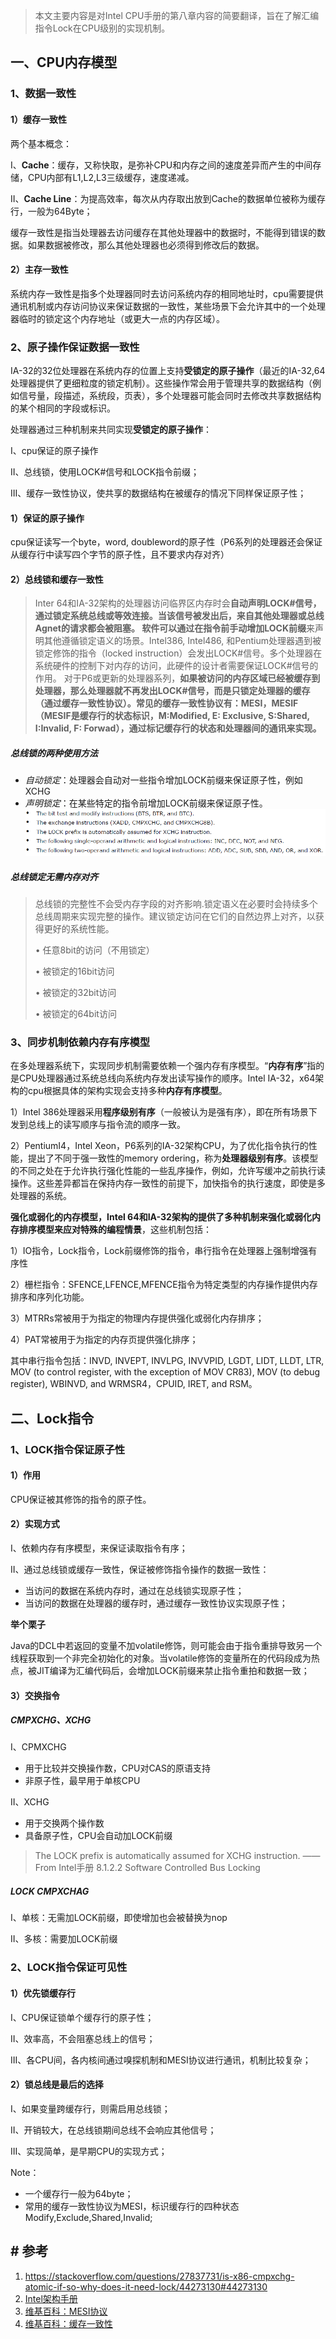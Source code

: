 > 本文主要内容是对Intel CPU手册的第八章内容的简要翻译，旨在了解汇编指令Lock在CPU级别的实现机制。
>

## 一、CPU内存模型

### 1、数据一致性

#### 1）缓存一致性

两个基本概念：

I、**Cache**：缓存，又称快取，是弥补CPU和内存之间的速度差异而产生的中间存储，CPU内部有L1,L2,L3三级缓存，速度递减。

II、**Cache Line**：为提高效率，每次从内存取出放到Cache的数据单位被称为缓存行，一般为64Byte；

缓存一致性是指当处理器去访问缓存在其他处理器中的数据时，不能得到错误的数据。如果数据被修改，那么其他处理器也必须得到修改后的数据。
#### 2）主存一致性
系统内存一致性是指多个处理器同时去访问系统内存的相同地址时，cpu需要提供通讯机制或内存访问协议来保证数据的一致性，某些场景下会允许其中的一个处理器临时的锁定这个内存地址（或更大一点的内存区域）。

### 2、原子操作保证数据一致性

IA-32的32位处理器在系统内存的位置上支持**受锁定的原子操作**（最近的IA-32,64处理器提供了更细粒度的锁定机制）。这些操作常会用于管理共享的数据结构（例如信号量，段描述，系统段，页表），多个处理器可能会同时去修改共享数据结构的某个相同的字段或标识。

处理器通过三种机制来共同实现**受锁定的原子操作**：

I、cpu保证的原子操作

II、总线锁，使用LOCK#信号和LOCK指令前缀；

III、缓存一致性协议，使共享的数据结构在被缓存的情况下同样保证原子性；

#### 1）保证的原子操作
cpu保证读写一个byte，word, doubleword的原子性（P6系列的处理器还会保证从缓存行中读写四个字节的原子性，且不要求内存对齐）

#### 2）总线锁和缓存一致性

> Inter 64和IA-32架构的处理器访问临界区内存时会**自动声明LOCK#**信号，通过锁定系统总线或等效连接。当该信号被发出后，来自其他处理器或总线Agnet的请求都会被阻塞。
> 软件可以通过在指令前**手动增加LOCK前缀**来声明其他遵循锁定语义的场景。Intel386, Intel486, 和Pentium处理器遇到被锁定修饰的指令（locked instruction）会发出LOCK#信号。多个处理器在系统硬件的控制下对内存的访问，此硬件的设计者需要保证LOCK#信号的作用。
> 对于P6或更新的处理器系列，**如果被访问的内存区域已经被缓存到处理器，那么处理器就不再发出LOCK#信号，而是只锁定处理器的缓存（通过缓存一致性协议）。常见的缓存一致性协议有：MESI，MESIF（MESIF是缓存行的状态标识，M:Modified, E: Exclusive, S:Shared, I:Invalid, F: Forwad），通过标记缓存行的状态和处理器间的通讯来实现。**

##### 总线锁的两种使用方法

* *自动锁定*：处理器会自动对一些指令增加LOCK前缀来保证原子性，例如XCHG
* *声明锁定*：在某些特定的指令前增加LOCK前缀来保证原子性。
![可加LOCK前缀的指令](pic/1240-20210115024357094.png)

##### 总线锁定无需内存对齐

> 总线锁的完整性不会受内存字段的对齐影响.锁定语义在必要时会持续多个总线周期来实现完整的操作。建议锁定访问在它们的自然边界上对齐，以获得更好的系统性能。
>
> • 任意8bit的访问（不用锁定）
>
> • 被锁定的16bit访问
>
> • 被锁定的32bit访问
>
> • 被锁定的64bit访问
### 3、同步机制依赖内存有序模型
在多处理器系统下，实现同步机制需要依赖一个强内存有序模型。“**内存有序**”指的是CPU处理器通过系统总线向系统内存发出读写操作的顺序。Intel IA-32，x64架构的cpu根据具体的架构实现会支持多种**内存有序模型**。

1）Intel 386处理器采用**程序级别有序**（一般被认为是强有序），即在所有场景下发到总线上的读写顺序与指令流的顺序一致。

2）PentiumI4，Intel Xeon，P6系列的IA-32架构CPU，为了优化指令执行的性能，提出了不同于强一致性的memory ordering，称为**处理器级别有序**。该模型的不同之处在于允许执行强化性能的一些乱序操作，例如，允许写缓冲之前执行读操作。这些差异都旨在保持内存一致性的前提下，加快指令的执行速度，即使是多处理器的系统。

**强化或弱化的内存模型，Intel 64和IA-32架构的提供了多种机制来强化或弱化内存排序模型来应对特殊的编程情景**，这些机制包括：

1）IO指令，Lock指令，Lock前缀修饰的指令，串行指令在处理器上强制增强有序性

2）栅栏指令：SFENCE,LFENCE,MFENCE指令为特定类型的内存操作提供内存排序和序列化功能。

3）MTRRs常被用于为指定的物理内存提供强化或弱化内存排序；

4）PAT常被用于为指定的内存页提供强化排序；

其中串行指令包括：INVD, INVEPT, INVLPG, INVVPID, LGDT, LIDT, LLDT, LTR, MOV (to control register, with the exception of MOV CR83), MOV (to debug register), WBINVD, and WRMSR4，CPUID, IRET, and RSM。

## 二、Lock指令

### 1、LOCK指令保证原子性

#### 1）作用

CPU保证被其修饰的指令的原子性。

#### 2）实现方式

I、依赖内存有序模型，来保证读取指令有序；

II、通过总线锁或缓存一致性，保证被修饰指令操作的数据一致性：

* 当访问的数据在系统内存时，通过在总线锁实现原子性；
* 当访问的数据在处理器的缓存时，通过缓存一致性协议实现原子性；

**举个栗子**

Java的DCL中若返回的变量不加volatile修饰，则可能会由于指令重排导致另一个线程获取到一个非完全初始化的对象。当volatile修饰的变量所在的代码段成为热点，被JIT编译为汇编代码后，会增加LOCK前缀来禁止指令重拍和数据一致；

#### 3）交换指令

##### CMPXCHG、XCHG

I、CPMXCHG

* 用于比较并交换操作数，CPU对CAS的原语支持
* 非原子性，最早用于单核CPU

II、XCHG

* 用于交换两个操作数
* 具备原子性，CPU会自动加LOCK前缀

> The LOCK prefix is automatically assumed for XCHG instruction.
> ——From Intel手册 8.1.2.2 Software Controlled Bus Locking

##### LOCK CMPXCHAG

I、单核：无需加LOCK前缀，即使增加也会被替换为nop

II、多核：需要加LOCK前缀

### 2、LOCK指令保证可见性

#### 1）优先锁缓存行

I、CPU保证锁单个缓存行的原子性；

II、效率高，不会阻塞总线上的信号；

III、各CPU间，各内核间通过嗅探机制和MESI协议进行通讯，机制比较复杂；

#### 2）锁总线是最后的选择

I、如果变量跨缓存行，则需启用总线锁；

II、开销较大，在总线锁期间总线不会响应其他信号；

III、实现简单，是早期CPU的实现方式；

Note：

* 一个缓存行一般为64byte；
* 常用的缓存一致性协议为MESI，标识缓存行的四种状态Modify,Exclude,Shared,Invalid;

## # 参考

1. https://stackoverflow.com/questions/27837731/is-x86-cmpxchg-atomic-if-so-why-does-it-need-lock/44273130#44273130
2. [Intel架构手册](https://www.intel.com/content/dam/www/public/us/en/documents/manuals/64-ia-32-architectures-software-developer-vol-3a-part-1-manual.pdf)
3. [维基百科：MESI协议](https://zh.wikipedia.org/wiki/MESI%E5%8D%8F%E8%AE%AE)
4. [维基百科：缓存一致性](https://zh.wikipedia.org/wiki/%E5%BF%AB%E5%8F%96%E4%B8%80%E8%87%B4%E6%80%A7)